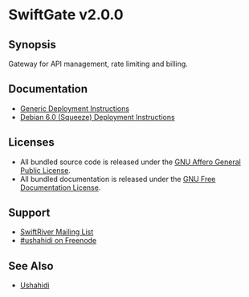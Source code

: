 # SwiftGate v2.0.0

## Synopsis

Gateway for API management, rate limiting and billing.

## Documentation

* [Generic Deployment Instructions](https://github.com/ushahidi/swiftgate/blob/master/doc/install.md)
* [Debian 6.0 (Squeeze) Deployment Instructions](https://github.com/ushahidi/swiftgate/blob/master/doc/debian.md)

## Licenses

* All bundled source code is released under the [GNU Affero General Public License](http://www.gnu.org/licenses/agpl.html).
* All bundled documentation is released under the [GNU Free Documentation License](http://www.gnu.org/licenses/fdl.html).

## Support

* [SwiftRiver Mailing List](http://groups.google.com/group/swiftriver)
* [#ushahidi on Freenode](http://irc.lc/freenode/ushahidi)

## See Also

* [Ushahidi](http://ushahidi.com/)
